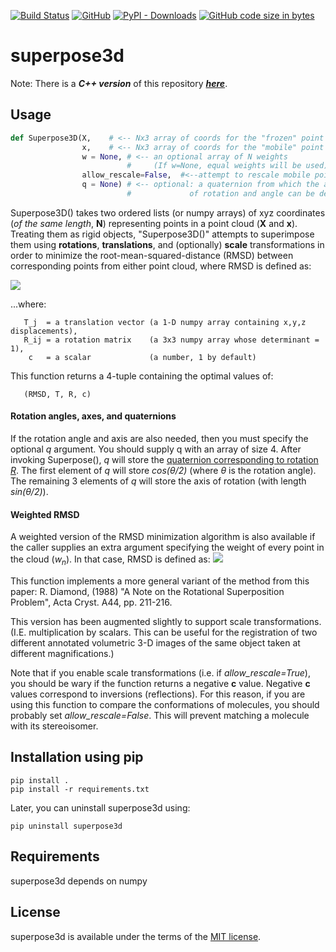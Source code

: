 [![Build Status](https://travis-ci.org/jewettaij/superpose3d.svg?branch=master)](./.travis.yml)
[![GitHub](https://img.shields.io/github/license/jewettaij/superpose3d)](./LICENSE.md)
[![PyPI - Downloads](https://img.shields.io/pypi/dm/superpose3d)](https://pypistats.org/packages/superpose3d)
[![GitHub code size in bytes](https://img.shields.io/github/languages/code-size/jewettaij/superpose3d)]()



superpose3d
===========

Note: There is a ***C++ version*** of this repository
[***here***](https://github.com/jewettaij/superpose3d_cpp).

##  Usage

```python
def Superpose3D(X,    # <-- Nx3 array of coords for the "frozen" point cloud
                x,    # <-- Nx3 array of coords for the "mobile" point cloud
                w = None, # <-- an optional array of N weights
                          #     (If w=None, equal weights will be used)
                allow_rescale=False,  #<--attempt to rescale mobile point cloud?
                q = None) # <-- optional: a quaternion from which the axis
                          #             of rotation and angle can be determined.
```

Superpose3D() takes two ordered lists (or numpy arrays) of xyz coordinates
(*of the same length*, **N**) representing points in a point cloud (**X** and
**x**). Treating them as rigid objects, "Superpose3D()" attempts to superimpose
them using **rotations**, **translations**, and (optionally) **scale**
transformations in order to minimize the root-mean-squared-distance (RMSD)
between corresponding points from either point cloud, where RMSD is defined as:

<img src="http://latex.codecogs.com/gif.latex?\large&space;RMSD=\sqrt{\,\frac{1}{N}\,\sum_{n=1}^N\,\,\sum_{i=1}^3 \left|X_{ni}-\left(\sum_{j=1}^3 cR_{ij}x_{nj}+T_i\right)\right|^2}"/>

...where:
```
   T_j  = a translation vector (a 1-D numpy array containing x,y,z displacements),
   R_ij = a rotation matrix    (a 3x3 numpy array whose determinant = 1),
    c   = a scalar             (a number, 1 by default)
```
This function returns a 4-tuple containing the optimal values of:
```
   (RMSD, T, R, c)
```

#### Rotation angles, axes, and quaternions
If the rotation angle and axis are also needed, then you must specify the
optional *q* argument.  You should supply q with an array of size 4.
After invoking Superpose(), *q* will store the
[quaternion corresponding to rotation *R*](https://en.wikipedia.org/wiki/Quaternions_and_spatial_rotation).  The first element of *q* will store *cos(θ/2)*
(where *θ* is the rotation angle).  The remaining 3 elements of *q* will store
the axis of rotation (with length *sin(θ/2)*).

#### Weighted RMSD
A weighted version of the RMSD minimization algorithm is also available
if the caller supplies an extra argument specifying the weight of every
point in the cloud (*w<sub>n</sub>*).  In that case, RMSD is defined as:
<img src="http://latex.codecogs.com/gif.latex?\large&space;RMSD=\sqrt\left\sum_{n=1}^N\,w_n\,\sum_{i=1}^3 \left|X_{ni}-\left(\sum_{j=1}^3 c R_{ij}x_{nj}+T_i\right)\right|^2\quad\middle/\quad\sum_{n=1}^N w_n}\right}"/>

This function implements a more general variant of the method from this paper:
R. Diamond, (1988)
"A Note on the Rotational Superposition Problem",
 Acta Cryst. A44, pp. 211-216.

This version has been augmented slightly to support scale transformations.  (I.E. multiplication by scalars.  This can be useful for the registration of two different annotated volumetric 3-D images of the same object taken at different magnifications.)

Note that if you enable scale transformations (i.e. if *allow_rescale=True*), you should be wary if the function returns a negative **c** value.  Negative **c** values correspond to inversions (reflections).  For this reason, if you are using this function to compare the conformations of molecules, you should probably set *allow_rescale=False*.  This will prevent matching a molecule with its stereoisomer.

## Installation using pip

    pip install .
    pip install -r requirements.txt

Later, you can uninstall superpose3d using:

    pip uninstall superpose3d

## Requirements

superpose3d depends on numpy

## License

superpose3d is available under the terms of the [MIT license](LICENSE.md).
